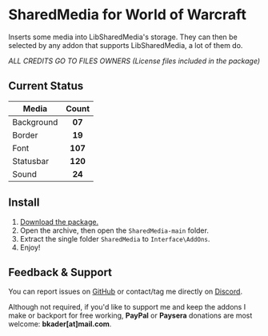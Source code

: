 # SharedMedia for World of Warcraft

Inserts some media into LibSharedMedia's storage. They can then be selected by any addon that supports LibSharedMedia, a lot of them do.

_ALL CREDITS GO TO FILES OWNERS (License files included in the package)_

## Current Status

| Media      |      Count    |
|------------|:-------------:|
| Background |     **07**    |
| Border     |     **19**    |
| Font       |     **107**    |
| Statusbar  |     **120**    |
| Sound      |     **24**    |

## Install

1. [Download the package.](https://github.com/bkader/SharedMedia/archive/refs/heads/main.zip)
2. Open the archive, then open the `SharedMedia-main` folder.
3. Extract the single folder `SharedMedia` to `Interface\AddOns`.
4. Enjoy!

## Feedback & Support

You can report issues on [GitHub](https://github.com/bkader/SharedMedia/issues) or contact/tag me directly on [Discord](https://discord.gg/a8z5CyS3eW).

Although not required, if you'd like to support me and keep the addons I make or backport for free working, **PayPal** or **Paysera** donations are most welcome: **bkader[at]mail.com**.